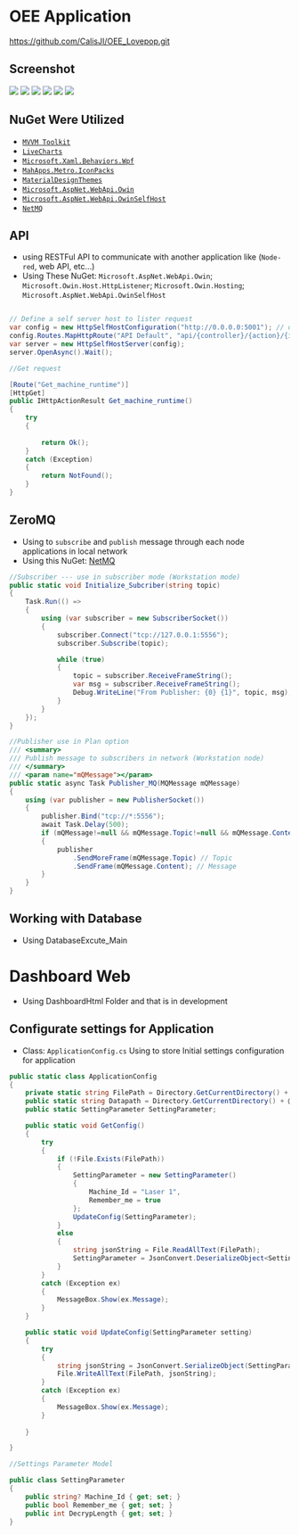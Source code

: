 # OEE Application
https://github.com/CalisJI/OEE_Lovepop.git

## Screenshot
![](./Image/webdb.png)
![](./Image/dashboard.png)
![](./Image/login.png)
![](./Image/plan.png)
![](./Image/superviser.png)
![](./Image/technical.png)


## NuGet Were Utilized
- [`MVVM Toolkit`](https://learn.microsoft.com/en-us/dotnet/communitytoolkit/mvvm/)
- [`LiveCharts`](https://v0.lvcharts.com/App/examples/v1/Wpf/Install)
- [`Microsoft.Xaml.Behaviors.Wpf`](https://github.com/Microsoft/XamlBehaviorsWpf?tab=readme-ov-file)
- [`MahApps.Metro.IconPacks`](https://github.com/MahApps/MahApps.Metro.IconPacks)
- [`MaterialDesignThemes`](https://github.com/MaterialDesignInXAML/MaterialDesignInXamlToolkit)
- [`Microsoft.AspNet.WebApi.Owin`](https://dotnet.microsoft.com/en-us/apps/aspnet/apis)
- [`Microsoft.AspNet.WebApi.OwinSelfHost`](https://dotnet.microsoft.com/en-us/apps/aspnet/apis)
- [`NetMQ`](https://netmq.readthedocs.io/en/latest/pub-sub/)
## API 
- using RESTFul API to communicate with another application like (`Node-red`, web API, etc...)
- Using These NuGet: `Microsoft.AspNet.WebApi.Owin`; `Microsoft.Owin.Host.HttpListener`; `Microsoft.Owin.Hosting`; `Microsoft.AspNet.WebApi.OwinSelfHost`
```csharp 

// Define a self server host to lister request
var config = new HttpSelfHostConfiguration("http://0.0.0.0:5001"); // open port 5001
config.Routes.MapHttpRoute("API Default", "api/{controller}/{action}/{id}", new { id = RouteParameter.Optional, action = RouteParameter.Optional });
var server = new HttpSelfHostServer(config);
server.OpenAsync().Wait();


```

```csharp
//Get request

[Route("Get_machine_runtime")]
[HttpGet]
public IHttpActionResult Get_machine_runtime() 
{
    try
    {
                
        return Ok();
    }
    catch (Exception)
    {
        return NotFound();
    }
} 

```

## ZeroMQ
- Using to `subscribe` and `publish` message through each node applications in local network
- Using this NuGet: [NetMQ](https://netmq.readthedocs.io/en/latest/pub-sub/)
```csharp
//Subscriber --- use in subscriber mode (Workstation mode)
public static void Initialize_Subcriber(string topic) 
{
    Task.Run(() =>
    {
        using (var subscriber = new SubscriberSocket())
        {
            subscriber.Connect("tcp://127.0.0.1:5556");
            subscriber.Subscribe(topic);

            while (true)
            {
                topic = subscriber.ReceiveFrameString();
                var msg = subscriber.ReceiveFrameString();
                Debug.WriteLine("From Publisher: {0} {1}", topic, msg);
            }
        }
    });
}
```
```csharp
//Publisher use in Plan option
/// <summary>
/// Publish message to subscribers in network (Workstation node)
/// </summary>
/// <param name="mQMessage"></param>
public static async Task Publisher_MQ(MQMessage mQMessage) 
{
    using (var publisher = new PublisherSocket())
    {
        publisher.Bind("tcp://*:5556");
        await Task.Delay(500);
        if (mQMessage!=null && mQMessage.Topic!=null && mQMessage.Content!=null) 
        {
            publisher
                .SendMoreFrame(mQMessage.Topic) // Topic
                .SendFrame(mQMessage.Content); // Message 
        }
    }
}
```
## Working with Database
- Using DatabaseExcute_Main

# Dashboard Web

- Using DashboardHtml Folder and that is in development 


## Configurate settings for Application
- Class: `ApplicationConfig.cs`
Using to store Initial settings configuration for application

```csharp
public static class ApplicationConfig
{
    private static string FilePath = Directory.GetCurrentDirectory() + @"/Settings.json";
    public static string Datapath = Directory.GetCurrentDirectory() + @"/Data.dat";
    public static SettingParameter SettingParameter;

    public static void GetConfig() 
    {
        try
        {
            if (!File.Exists(FilePath))
            {
                SettingParameter = new SettingParameter()
                {
                    Machine_Id = "Laser 1",
                    Remember_me = true
                };
                UpdateConfig(SettingParameter);
            }
            else
            {
                string jsonString = File.ReadAllText(FilePath);
                SettingParameter = JsonConvert.DeserializeObject<SettingParameter>(jsonString);
            }
        }
        catch (Exception ex)
        {
            MessageBox.Show(ex.Message);
        }
    }

    public static void UpdateConfig(SettingParameter setting) 
    {
        try
        {
            string jsonString = JsonConvert.SerializeObject(SettingParameter, Formatting.Indented);
            File.WriteAllText(FilePath, jsonString);
        }
        catch (Exception ex)
        {
            MessageBox.Show(ex.Message);
        }
            
    }

}

//Settings Parameter Model

public class SettingParameter
{
    public string? Machine_Id { get; set; }
    public bool Remember_me { get; set; }
    public int DecrypLength { get; set; }
}
```

